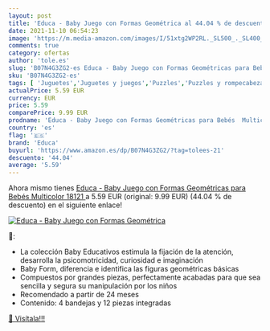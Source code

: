 ```yaml
---
layout: post
title: 'Educa - Baby Juego con Formas Geométrica al 44.04 % de descuento'
date: 2021-11-10 06:54:23
image: 'https://m.media-amazon.com/images/I/51xtg2WP2RL._SL500_._SL400_.jpg'
comments: true
category: ofertas
author: 'tole.es'
slug: 'B07N4G3ZG2-es Educa - Baby Juego con Formas Geométricas para Bebés...'
sku: 'B07N4G3ZG2-es'
tags: [ 'Juguetes','Juguetes y juegos','Puzzles','Puzzles y rompecabezas','bebés','educa', ]
actualPrice: 5.59 EUR
currency: EUR
price: 5.59
comparePrice: 9.99 EUR
prodname: 'Educa - Baby Juego con Formas Geométricas para Bebés  Multicolor  18121 '
country: 'es'
flag: '🇪🇸'
brand: 'Educa'
buyurl: 'https://www.amazon.es/dp/B07N4G3ZG2/?tag=tolees-21'
descuento: '44.04'
average: '5.59'
---
```


Ahora mismo tienes [Educa - Baby Juego con Formas Geométricas para Bebés  Multicolor  18121 ](https://www.amazon.es/dp/B07N4G3ZG2/?tag=tolees-21) a 5.59 EUR (original: 9.99 EUR) (44.04 %  de descuento) en el siguiente enlace!

[![Educa - Baby Juego con Formas Geométrica](https://m.media-amazon.com/images/I/51xtg2WP2RL._SL500_._SL400_.jpg)](https://www.amazon.es/dp/B07N4G3ZG2/?tag=tolees-21)

🔎:

- La colección Baby Educativos estimula la fijación de la atención, desarrolla la psicomotricidad, curiosidad e imaginación
- Baby Form, diferencia e identifica las figuras geométricas básicas
- Compuestos por grandes piezas, perfectamente acabadas para que sea sencilla y segura su manipulación por los niños
- Recomendado a partir de 24 meses
- Contenido: 4 bandejas y 12 piezas integradas

[🛒 Visítala!!!](https://www.amazon.es/dp/B07N4G3ZG2/?tag=tolees-21)
